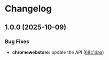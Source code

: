 # Changelog

## 1.0.0 (2025-10-09)


### Bug Fixes

* **chromewebstore:** update the API ([68c1daa](https://github.com/googleapis/google-api-nodejs-client/commit/68c1daa8759741e0c632cefc867cfab1ca529066))
